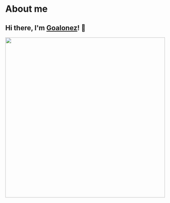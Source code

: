 # About me

## Hi there, I'm [Goalonez](https://goalonez.site)! 👋

<img src="/developer.gif" width='500px'/>
<gitalk/>
